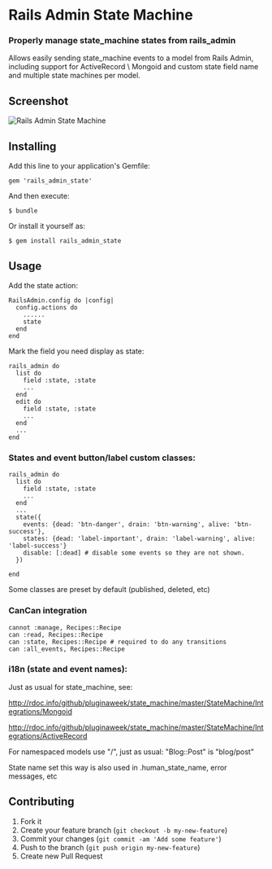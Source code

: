 # Rails Admin State Machine
### Properly manage state_machine states from rails_admin

Allows easily sending state_machine events to a model from Rails Admin, including support for
ActiveRecord \ Mongoid and custom state field name and multiple state machines per model.

## Screenshot

 ![Rails Admin State Machine](http://rscx.ru/state.png)


## Installing

Add this line to your application's Gemfile:

    gem 'rails_admin_state'

And then execute:

    $ bundle

Or install it yourself as:

    $ gem install rails_admin_state

## Usage

Add the state action:

    RailsAdmin.config do |config|
      config.actions do
        ......
        state
      end
    end

Mark the field you need display as state:

    rails_admin do
      list do
        field :state, :state
        ...
      end
      edit do
        field :state, :state
        ...
      end
      ...
    end

### States and event button/label custom classes:

    rails_admin do
      list do
        field :state, :state
        ...
      end
      ...
      state({
        events: {dead: 'btn-danger', drain: 'btn-warning', alive: 'btn-success'},
        states: {dead: 'label-important', drain: 'label-warning', alive: 'label-success'}
        disable: [:dead] # disable some events so they are not shown.
      })

    end

Some classes are preset by default (published, deleted, etc)
  
### CanCan integration

    cannot :manage, Recipes::Recipe
    can :read, Recipes::Recipe
    can :state, Recipes::Recipe # required to do any transitions
    can :all_events, Recipes::Recipe

### i18n (state and event names):

Just as usual for state_machine, see:

http://rdoc.info/github/pluginaweek/state_machine/master/StateMachine/Integrations/Mongoid

http://rdoc.info/github/pluginaweek/state_machine/master/StateMachine/Integrations/ActiveRecord

For namespaced models use "/", just as usual: "Blog::Post" is "blog/post"

State name set this way is also used in .human_state_name, error messages, etc

## Contributing

1. Fork it
2. Create your feature branch (`git checkout -b my-new-feature`)
3. Commit your changes (`git commit -am 'Add some feature'`)
4. Push to the branch (`git push origin my-new-feature`)
5. Create new Pull Request
